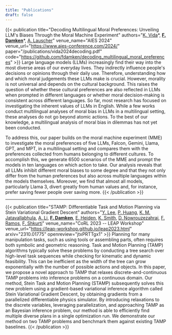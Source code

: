 ```yaml
---
title: "Publications"
draft: false
---
```


{{< publication
    title="Decoding Multilingual Moral Preferences: Unveiling LLM's Biases Through the Moral Machine Experiment"
    authors="[K. Vida](https://www.bwl.uni-hamburg.de/en/ds/team/vida.html)\*, **[F. Damken](https://fabian.damken.net/)**\*, [A. Lauscher](https://anne-lauscher.de/)"
    venue_name="AIES 2024"
    venue_url="https://www.aies-conference.com/2024/"
    paper="/publications/vida2024decoding.pdf"
    code="https://github.com/fdamken/decoding_multilingual_moral_preferences" >}}
Large language models (LLMs) increasingly find their way into the most diverse areas of our everyday lives. They indirectly influence people's decisions or opinions through their daily use. Therefore, understanding how and which moral judgements these LLMs make is crucial. However, morality is not universal and depends on the cultural background. This raises the question of  whether these cultural preferences are also reflected in LLMs when prompted in different languages or whether moral decision-making is consistent across different languages. So far, most research has focused on investigating the inherent values of LLMs in English. While a few works conduct multilingual analyses of moral bias in LLMs in a multilingual setting, these analyses do not go beyond atomic actions. To the best of our knowledge, a multilingual analysis of moral bias in dilemmas has not yet been conducted.

To address this, our paper builds on the moral machine experiment (MME) to investigate the moral preferences of five LLMs, Falcon, Gemini, Llama, GPT, and MPT, in a multilingual setting and compares them with the preferences collected from humans belonging to different cultures. To accomplish this, we generate 6500 scenarios of the MME and prompt the models in ten languages on which action to take. Our analysis reveals that all LLMs inhibit different moral biases to some degree and that they not only differ from the human preferences but also across multiple languages within the models themselves. Moreover, we find that almost all models, particularly Llama 3, divert greatly from human values and, for instance, prefer saving fewer people over saving more.
{{< /publication >}}

---

{{< publication
    title="STAMP: Differentiable Task and Motion Planning via Stein Variational Gradient Descent"
    authors="[Y. Lee](https://yewon-lee.github.io/), [P. Huang](https://philip-huang.github.io/), [K. M. Jatavallabhula](https://krrish94.github.io/), [A. Li](https://andrewzl.github.io/), **[F. Damken](https://fabian.damken.net/)**, [E. Heiden](https://eric-heiden.com/), [K. Smith](https://www.mit.edu/~k2smith/), [D. Nowrouzezahrai](http://www.cim.mcgill.ca/~derek/), [F. Ramos](https://fabioramos.github.io/), [F. Shkurti](https://www.cs.toronto.edu/~florian/)"
    venue_name="CoRL 2023 -- LEAP Workshop"
    venue_url="https://leap-workshop.github.io/leap2023.html"
    arxiv="2310.01775"
    openreview="jtxPRTTgx1" >}}
Planning for many manipulation tasks, such as using tools or assembling parts, often requires both symbolic and geometric reasoning. Task and Motion Planning (TAMP) algorithms typically solve these problems by conducting a tree search over high-level task sequences while checking for kinematic and dynamic feasibility. This can be inefficient as the width of the tree can grow exponentially with the number of possible actions and objects. In this paper, we propose a novel approach to TAMP that relaxes discrete-and-continuous TAMP problems into inference problems on a continuous domain. Our method, Stein Task and Motion Planning (STAMP) subsequently solves this new problem using a gradient-based variational inference algorithm called Stein Variational Gradient Descent, by obtaining gradients from a parallelized differentiable physics simulator. By introducing relaxations to the discrete variables, leveraging parallelization, and approaching TAMP as an Bayesian inference problem, our method is able to efficiently find multiple diverse plans in a single optimization run. We demonstrate our method on two TAMP problems and benchmark them against existing TAMP baselines.
{{< /publication >}}
